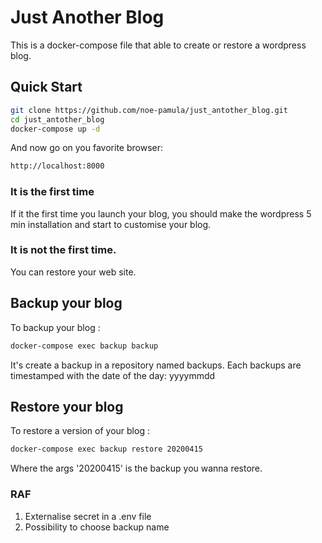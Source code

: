 # Just Another Blog

This is a docker-compose file that able to create or restore a wordpress blog.

## Quick Start

 ```sh
git clone https://github.com/noe-pamula/just_antother_blog.git
cd just_antother_blog
docker-compose up -d
```
And now go on you favorite browser:
 ```sh
 http://localhost:8000
 ```
 
### It is the first time

If it the first time you launch your blog, you should make the wordpress 5 min installation and start to customise your blog.

### It is not the first time.

You can restore your web site.

## Backup your blog

To backup your blog : 

 ```sh
 docker-compose exec backup backup 
 ```
 
It's create a backup in a repository named backups.
Each backups are timestamped with the date of the day: yyyymmdd
 
## Restore your blog

To restore a version of your blog : 
 
 ```sh 
 docker-compose exec backup restore 20200415 
 ```
 Where the args '20200415' is the backup you wanna restore.
 
 ### RAF
 1. Externalise secret in a .env file
 2. Possibility to choose backup name
 